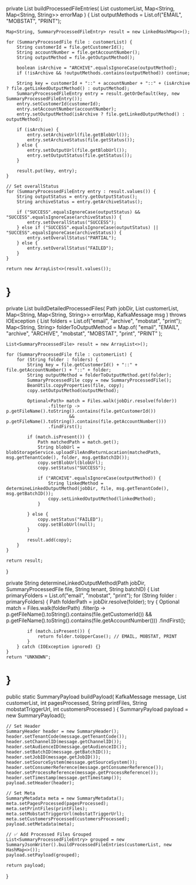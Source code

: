 private List<SummaryProcessedFileEntry> buildProcessedFileEntries(
        List<SummaryProcessedFile> customerList,
        Map<String, Map<String, String>> errorMap
) {
    List<String> outputMethods = List.of("EMAIL", "MOBSTAT", "PRINT");

    Map<String, SummaryProcessedFileEntry> result = new LinkedHashMap<>();

    for (SummaryProcessedFile file : customerList) {
        String customerId = file.getCustomerId();
        String accountNumber = file.getAccountNumber();
        String outputMethod = file.getOutputMethod();

        boolean isArchive = "ARCHIVE".equalsIgnoreCase(outputMethod);
        if (!isArchive && !outputMethods.contains(outputMethod)) continue;

        String key = customerId + "::" + accountNumber + "::" + (isArchive ? file.getLinkedOutputMethod() : outputMethod);
        SummaryProcessedFileEntry entry = result.getOrDefault(key, new SummaryProcessedFileEntry());
        entry.setCustomerId(customerId);
        entry.setAccountNumber(accountNumber);
        entry.setOutputMethod(isArchive ? file.getLinkedOutputMethod() : outputMethod);

        if (isArchive) {
            entry.setArchiveUrl(file.getBlobUrl());
            entry.setArchiveStatus(file.getStatus());
        } else {
            entry.setOutputUrl(file.getBlobUrl());
            entry.setOutputStatus(file.getStatus());
        }

        result.put(key, entry);
    }

    // Set overallStatus
    for (SummaryProcessedFileEntry entry : result.values()) {
        String outputStatus = entry.getOutputStatus();
        String archiveStatus = entry.getArchiveStatus();

        if ("SUCCESS".equalsIgnoreCase(outputStatus) && "SUCCESS".equalsIgnoreCase(archiveStatus)) {
            entry.setOverallStatus("SUCCESS");
        } else if ("SUCCESS".equalsIgnoreCase(outputStatus) || "SUCCESS".equalsIgnoreCase(archiveStatus)) {
            entry.setOverallStatus("PARTIAL");
        } else {
            entry.setOverallStatus("FAILED");
        }
    }

    return new ArrayList<>(result.values());
}
=============

private List<SummaryProcessedFile> buildDetailedProcessedFiles(
        Path jobDir,
        List<SummaryProcessedFile> customerList,
        Map<String, Map<String, String>> errorMap,
        KafkaMessage msg
) throws IOException {
    List<String> folders = List.of("email", "archive", "mobstat", "print");
    Map<String, String> folderToOutputMethod = Map.of(
            "email", "EMAIL",
            "archive", "ARCHIVE",
            "mobstat", "MOBSTAT",
            "print", "PRINT"
    );

    List<SummaryProcessedFile> result = new ArrayList<>();

    for (SummaryProcessedFile file : customerList) {
        for (String folder : folders) {
            String key = file.getCustomerId() + "::" + file.getAccountNumber() + "::" + folder;
            String outputMethod = folderToOutputMethod.get(folder);
            SummaryProcessedFile copy = new SummaryProcessedFile();
            BeanUtils.copyProperties(file, copy);
            copy.setOutputMethod(outputMethod);

            Optional<Path> match = Files.walk(jobDir.resolve(folder))
                    .filter(p -> p.getFileName().toString().contains(file.getCustomerId())
                            && p.getFileName().toString().contains(file.getAccountNumber()))
                    .findFirst();

            if (match.isPresent()) {
                Path matchedPath = match.get();
                String blobUrl = blobStorageService.uploadFileAndReturnLocation(matchedPath, msg.getTenantCode(), folder, msg.getBatchID());
                copy.setBlobUrl(blobUrl);
                copy.setStatus("SUCCESS");

                if ("ARCHIVE".equalsIgnoreCase(outputMethod)) {
                    String linkedMethod = determineLinkedOutputMethod(jobDir, file, msg.getTenantCode(), msg.getBatchID());
                    copy.setLinkedOutputMethod(linkedMethod);
                }

            } else {
                copy.setStatus("FAILED");
                copy.setBlobUrl(null);
            }

            result.add(copy);
        }
    }

    return result;
}

private String determineLinkedOutputMethod(Path jobDir, SummaryProcessedFile file, String tenant, String batchID) {
    List<String> primaryFolders = List.of("email", "mobstat", "print");
    for (String folder : primaryFolders) {
        Path folderPath = jobDir.resolve(folder);
        try {
            Optional<Path> match = Files.walk(folderPath)
                    .filter(p -> p.getFileName().toString().contains(file.getCustomerId())
                            && p.getFileName().toString().contains(file.getAccountNumber()))
                    .findFirst();

            if (match.isPresent()) {
                return folder.toUpperCase(); // EMAIL, MOBSTAT, PRINT
            }
        } catch (IOException ignored) {}
    }
    return "UNKNOWN";
}
========

public static SummaryPayload buildPayload(
        KafkaMessage message,
        List<SummaryProcessedFile> customerList,
        int pagesProcessed,
        String printFiles,
        String mobstatTriggerUrl,
        int customersProcessed
) {
    SummaryPayload payload = new SummaryPayload();

    // Set Header
    SummaryHeader header = new SummaryHeader();
    header.setTenantCode(message.getTenantCode());
    header.setChannelID(message.getChannelID());
    header.setAudienceID(message.getAudienceID());
    header.setBatchID(message.getBatchID());
    header.setJobID(message.getJobID());
    header.setSourceSystem(message.getSourceSystem());
    header.setConsumerReference(message.getConsumerReference());
    header.setProcessReference(message.getProcessReference());
    header.setTimestamp(message.getTimestamp());
    payload.setHeader(header);

    // Set Meta
    SummaryMetadata meta = new SummaryMetadata();
    meta.setPagesProcessed(pagesProcessed);
    meta.setPrintFiles(printFiles);
    meta.setMobstatTriggerUrl(mobstatTriggerUrl);
    meta.setCustomersProcessed(customersProcessed);
    payload.setMetadata(meta);

    // ✅ Add Processed Files Grouped
    List<SummaryProcessedFileEntry> grouped = new SummaryJsonWriter().buildProcessedFileEntries(customerList, new HashMap<>());
    payload.setPayload(grouped);

    return payload;
}

